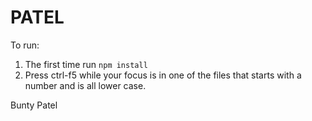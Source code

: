 # PATEL

To run:

1. The first time run `npm install`
2. Press ctrl-f5 while your focus is in one of the files that starts with a number and is all lower case.

Bunty Patel
